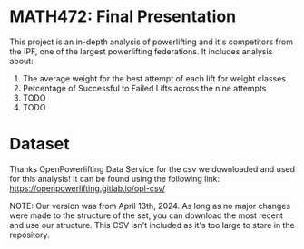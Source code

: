# MATH472: Final Presentation

This project is an in-depth analysis of powerlifting and it's competitors
from the IPF, one of the largest powerlifting federations. It includes
analysis about:
1) The average weight for the best attempt of each lift for weight classes
2) Percentage of Successful to Failed Lifts across the nine attempts
3) TODO
4) TODO

# Dataset
Thanks OpenPowerlifting Data Service for the csv we downloaded and used for
this analysis! It can be found using the following link:
https://openpowerlifting.gitlab.io/opl-csv/

NOTE: Our version was from April 13th, 2024. As long as no major changes
were made to the structure of the set, you can download the most recent
and use our structure. This CSV isn't included as it's too large to 
store in the repository.
